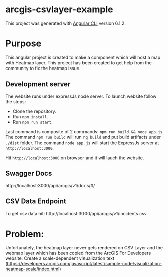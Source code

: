 
# arcgis-csvlayer-example
This project was generated with [Angular CLI](https://github.com/angular/angular-cli) version 6.1.2.

# Purpose
This angular project is created to make a component which will host a map with Heatmap layer.
This project has been created to get help from the community to fix the heatmap issue.

## Development server

The website runs under expressJs node server. To launch website follow the steps:

- Clone the repository.
- Run `npm install`.
- Run `npm run start`.

Last command is composite of 2 commands: `npm run build && node app.js`
The command `npm run build` will run `ng build` and put build artifacts under `./dist` folder. 
The command `node app.js` will start the ExpressJs server at `http://localhost:3000`.

Hit `http://localhost:3000` on browser and it will lauch the website.

## Swagger Docs
http://localhost:3000/api/arcgis/v1/docs/#/

## CSV Data Endpoint
To get csv data hit: http://localhost:3000/api/arcgis/v1/incidents.csv

# Problem:
Unfortunately, the heatmap layer never gets rendered on CSV Layer and the webmap layer which has been copied from the ArcGIS For Developers website: Create a scale-dependent visualization text (https://developers.arcgis.com/javascript/latest/sample-code/visualization-heatmap-scale/index.html)
